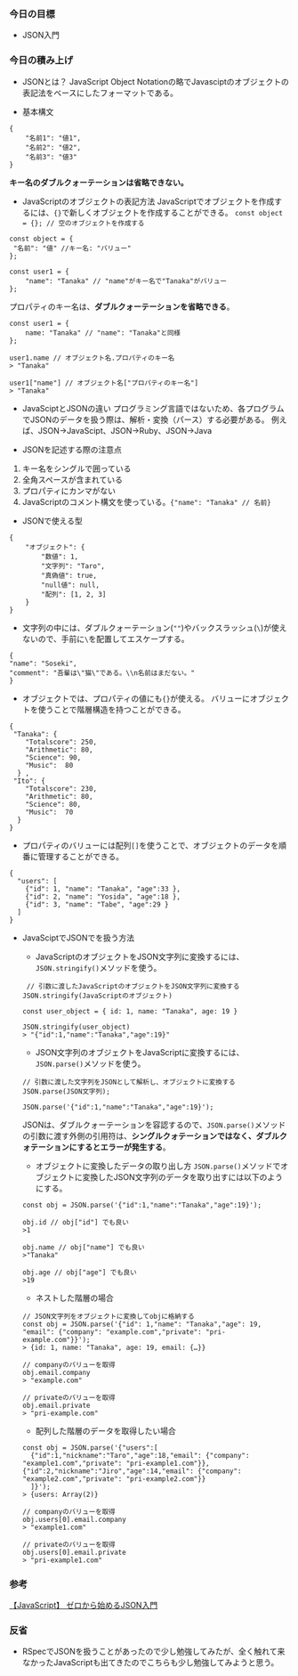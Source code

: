 ### 今日の目標
- JSON入門
 
### 今日の積み上げ
- JSONとは？
JavaScript Object Notationの略でJavasciptのオブジェクトの表記法をベースにしたフォーマットである。

- 基本構文
```
{
    "名前1": "値1",
    "名前2": "値2",
    "名前3": "値3"
}
```
**キー名のダブルクォーテーションは省略できない。**

- JavaScriptのオブジェクトの表記方法
JavaScriptでオブジェクトを作成するには、`{}`で新しくオブジェクトを作成することができる。
`const object = {}; // 空のオブジェクトを作成する`

```
const object = {
 "名前": "値" //キー名: "バリュー"
};

const user1 = {
    "name": "Tanaka" // "name"がキー名で"Tanaka"がバリュー
};
```
プロパティのキー名は、**ダブルクォーテーションを省略できる**。

```
const user1 = {
    name: "Tanaka" // "name": "Tanaka"と同様
};

user1.name // オブジェクト名.プロパティのキー名
> "Tanaka"

user1["name"] // オブジェクト名["プロパティのキー名"]
> "Tanaka"
```

- JavaSciptとJSONの違い
プログラミング言語ではないため、各プログラムでJSONのデータを扱う際は、解析・変換（パース）する必要がある。
例えば、JSON→JavaScipt、JSON→Ruby、JSON→Java

- JSONを記述する際の注意点
1. キー名をシングルで囲っている
2. 全角スペースが含まれている
3. プロパティにカンマがない
4. JavaScriptのコメント構文を使っている。`{"name": "Tanaka" // 名前}`

- JSONで使える型
```
{
    "オブジェクト": { 
        "数値": 1, 
        "文字列": "Taro",
        "真偽値": true,
        "null値": null,
        "配列": [1, 2, 3]
    }
}
```
  - 文字列の中には、ダブルクォーテーション(`""`)やバックスラッシュ(`\`)が使えないので、手前に`\`を配置してエスケープする。
  ```
  {
  "name": "Soseki",
  "comment": "吾輩は\"猫\"である。\\n名前はまだない。"
  }
  ```
  - オブジェクトでは、プロパティの値にも`{}`が使える。
  バリューにオブジェクトを使うことで階層構造を持つことができる。
  ```
  {
   "Tanaka": {
      "Totalscore": 250,
      "Arithmetic": 80,
      "Science": 90,
      "Music":  80
    } ,
   "Ito": {
      "Totalscore": 230,
      "Arithmetic": 80,
      "Science": 80,
      "Music":  70
    } 
  }
  ```

  - プロパティのバリューには配列`[]`を使うことで、オブジェクトのデータを順番に管理することができる。
  ```
  {
    "users": [
      {"id": 1, "name": "Tanaka", "age":33 },
      {"id": 2, "name": "Yosida", "age":18 },
      {"id": 3, "name": "Tabe", "age":29 }
    ]
  }
  ```

- JavaSciptでJSONでを扱う方法
  - JavaScriptのオブジェクトをJSON文字列に変換するには、`JSON.stringify()`メソッドを使う。
  ```
   // 引数に渡したJavaScriptのオブジェクトをJSON文字列に変換する
  JSON.stringify(JavaScriptのオブジェクト)
  ```
  ```
  const user_object = { id: 1, name: "Tanaka", age: 19 }

  JSON.stringify(user_object)
  > "{"id":1,"name":"Tanaka","age":19}"
  ```

  - JSON文字列のオブジェクトをJavaScriptに変換するには、`JSON.parse()`メソッドを使う。
  ```
  // 引数に渡した文字列をJSONとして解析し、オブジェクトに変換する
  JSON.parse(JSON文字列);
  ```
  ```
  JSON.parse('{"id":1,"name":"Tanaka","age":19}');
  ```
  JSONは、ダブルクォーテーションを容認するので、`JSON.parse()`メソッドの引数に渡す外側の引用符は、**シングルクォテーションではなく、ダブルクォテーションにするとエラーが発生する**。

  - オブジェクトに変換したデータの取り出し方
  `JSON.parse()`メソッドでオブジェクトに変換したJSON文字列のデータを取り出すには以下のようにする。
  ```
  const obj = JSON.parse('{"id":1,"name":"Tanaka","age":19}');

  obj.id // obj["id"] でも良い
  >1

  obj.name // obj["name"] でも良い
  >"Tanaka"

  obj.age // obj["age"] でも良い
  >19
  ```

  - ネストした階層の場合
  ```
  // JSON文字列をオブジェクトに変換してobjに格納する
  const obj = JSON.parse('{"id": 1,"name": "Tanaka","age": 19, "email": {"company": "example.com","private": "pri-example.com"}}');
  > {id: 1, name: "Tanaka", age: 19, email: {…}}

  // companyのバリューを取得
  obj.email.company
  > "example.com"

  // privateのバリューを取得
  obj.email.private
  > "pri-example.com"
  ```

  - 配列した階層のデータを取得したい場合
  ```
  const obj = JSON.parse('{"users":[
    {"id":1,"nickname":"Taro","age":18,"email": {"company": "example1.com","private": "pri-example1.com"}},{"id":2,"nickname":"Jiro","age":14,"email": {"company": "example2.com","private": "pri-example2.com"}}
    ]}');
  > {users: Array(2)}

  // companyのバリューを取得
  obj.users[0].email.company
  > "example1.com"

  // privateのバリューを取得
  obj.users[0].email.private
  > "pri-example1.com"
  ```

### 参考
[【JavaScript】 ゼロから始めるJSON入門](https://pikawaka.com/javascript/json)

### 反省
- RSpecでJSONを扱うことがあったので少し勉強してみたが、全く触れて来なかったJavaScriptも出てきたのでこちらも少し勉強してみようと思う。